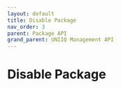 ```yaml
---
layout: default
title: Disable Package
nav_order: 3
parent: Package API
grand_parent: UNIIQ Management API
---
```


# Disable Package